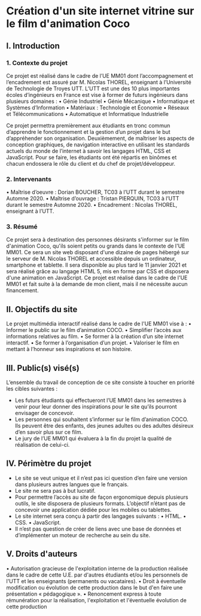 # Création d'un site internet vitrine sur le film d'animation Coco

## I. Introduction
### 1. Contexte du projet
Ce projet est réalisé dans le cadre de l’UE MM01 dont l’accompagnement et l’encadrement est assuré par M. Nicolas THOREL, enseignant à l’Université de Technologie de Troyes UTT.
L’UTT est une des 10 plus importantes écoles d’ingénieurs en France est vise à former de futurs ingénieurs dans plusieurs domaines :
• Génie Industriel
• Génie Mécanique
• Informatique et Systèmes d’Information
• Matériaux : Technologie et Économie
• Réseaux et Télécommunications
• Automatique et Informatique Industrielle


Ce projet permettra premièrement aux étudiants en tronc commun d’apprendre le fonctionnement et la gestion d’un projet dans le but d’appréhender son organisation. Deuxièmement, de maîtriser les aspects de conception graphiques, de navigation interactive en utilisant les standards actuels du monde de l’internet à savoir les langages HTML, CSS et JavaScript.
Pour se faire, les étudiants ont été répartis en binômes et chacun endossera le rôle du client et du chef de projet/développeur.

### 2. Intervenants
• Maîtrise d’oeuvre : Dorian BOUCHER, TC03 à l’UTT durant le semestre Automne 2020.
• Maîtrise d’ouvrage : Tristan PIERQUIN, TC03 à l’UTT durant le semestre Automne 2020.
• Encadrement : Nicolas THOREL, enseignant à l’UTT.

### 3. Résumé
Ce projet sera à destination des personnes désirants s'informer sur le film d'animation Coco, qu'ils soient petits ou grands dans le contexte de l'UE MM01. Ce sera un site web disposant d'une dizaine de pages hébergé sur le serveur de M. Nicolas THOREL et accessible depuis un ordinateur, smartphone et tablette. Il sera disponible au plus tard le 11 janvier 2021 et sera réalisé grâce au langage HTML 5, mis en forme par CSS et disposera d'une animation en JavaScript. Ce projet est réalisé dans le cadre de l'UE MM01 et fait suite à la demande de mon client, mais il ne nécessite aucun financement.


## II. Objectifs du site
Le projet multimédia interactif réalisé dans le cadre de l'UE MM01 vise à :
• Informer le public sur le film d’animation COCO.
• Simplifier l’accès aux informations relatives au film.
• Se former à la création d’un site internet interactif.
• Se former à l’organisation d’un projet.
• Valoriser le film en mettant à l’honneur ses inspirations et son histoire.

## III. Public(s) visé(s)
L’ensemble du travail de conception de ce site consiste à toucher en priorité les cibles suivantes :
- Les futurs étudiants qui effectueront l’UE MM01 dans les semestres à venir pour leur donner des inspirations pour le site qu’ils pourront envisager de concevoir.
- Les personnes qui souhaitent s’informer sur le film d’animation COCO. Ils peuvent être des enfants, des jeunes adultes ou des adultes désireux d’en savoir plus sur ce film.
- Le jury de l’UE MM01 qui évaluera à la fin du projet la qualité de réalisation de celui-ci.


## IV. Périmètre du projet
- Le site se veut unique et il n’est pas ici question d’en faire une version dans plusieurs autres langues que le français.
- Le site ne sera pas à but lucratif.
- Pour permettre l’accès au site de façon ergonomique depuis plusieurs outils, le site disposera de plusieurs formats. L’objectif n’étant pas de concevoir une application dédiée pour les mobiles ou tablettes.
- Le site internet sera conçu à partir des langages suivants :
• HTML.
• CSS.
• JavaScript.
- Il n’est pas question de créer de liens avec une base de données et d’implémenter un moteur de recherche au sein du site.


## V. Droits d'auteurs
• Autorisation gracieuse de l'exploitation interne de la production réalisée dans le cadre de cette U.E. par d'autres étudiants et/ou les personnels de l'UTT et les enseignants (permanents ou vacataires).
• Droit à éventuelle modification ou évolution de cette production dans le but d'en faire une présentation « pédagogique ».
• Renoncement express à toute rémunération pour la réalisation, l'exploitation et l'éventuelle évolution de cette production
